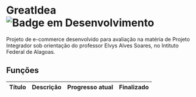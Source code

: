 # GreatIdea <div align="left">![Badge em Desenvolvimento](http://img.shields.io/static/v1?label=STATUS&message=EM%20DESENVOLVIMENTO&color=GREEN&style=for-the-badge)

Projeto de e-commerce desenvolvido para avaliação na matéria de Projeto Integrador sob orientação do professor Elvys Alves Soares, no Intituto Federal de Alagoas.

## Funções 
|  Título        | Descrição | Progresso atual | Finalizado | 
|----------------|---------------|----------------|-----------|
